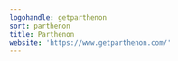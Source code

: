 ```yaml
---
logohandle: getparthenon
sort: parthenon
title: Parthenon
website: 'https://www.getparthenon.com/'
---
```

